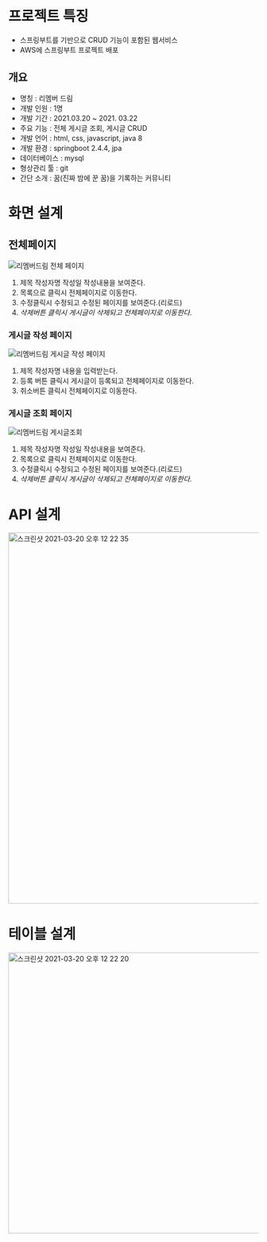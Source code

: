 # 프로젝트 특징

- 스프링부트를 기반으로 CRUD 기능이 포함된 웹서비스
- AWS에 스프링부트 프로젝트 배포

## 개요

- 명칭 : 리멤버 드림
- 개발 인원 : 1명
- 개발 기간 : 2021.03.20 ~ 2021. 03.22
- 주요 기능 : 전체 게시글 조회, 게시글 CRUD
- 개발 언어 : html, css, javascript, java 8
- 개발 환경 : springboot 2.4.4, jpa
- 데이터베이스 : mysql
- 형상관리 툴 : git
- 간단 소개 : 꿈(진짜 밤에 꾼 꿈)을 기록하는 커뮤니티

# 화면 설계

## 전체페이지

![리멤버드림  전체 페이지](https://user-images.githubusercontent.com/60464424/111857675-60e99880-8976-11eb-9d8a-a108f27744ac.png)


1. 제목 작성자명 작성일 작성내용을 보여준다.
2. 목록으로 클릭시 전체페이지로 이동한다.
3. 수정클릭시 수정되고 수정된 페이지를 보여준다.(리로드)
4. *삭제버튼 클릭시 게시글이 삭제되고 전체페이지로 이동한다.*

### 게시글 작성 페이지

![리멤버드림  게시글 작성 페이지](https://user-images.githubusercontent.com/60464424/111857681-7494ff00-8976-11eb-95f7-5c1ce4f92c43.png)

1. 제목 작성자명 내용을 입력받는다.
2. 등록 버튼 클릭시 게시글이 등록되고 전체페이지로 이동한다.
3. 취소버튼 클릭시 전체페이지로 이동한다.

### 게시글 조회 페이지

![리멤버드림  게시글조회](https://user-images.githubusercontent.com/60464424/111857683-765ec280-8976-11eb-8827-e5f2b58133bb.png)

1. 제목 작성자명 작성일 작성내용을 보여준다.
2. 목록으로 클릭시 전체페이지로 이동한다.
3. 수정클릭시 수정되고 수정된 페이지를 보여준다.(리로드)
4. *삭제버튼 클릭시 게시글이 삭제되고 전체페이지로 이동한다.*

# API 설계

<img width="745" alt="스크린샷 2021-03-20 오후 12 22 35" src="https://user-images.githubusercontent.com/60464424/111857745-ff75f980-8976-11eb-98c3-005a1ba111f4.png">

# 테이블 설계

<img width="564" alt="스크린샷 2021-03-20 오후 12 22 20" src="https://user-images.githubusercontent.com/60464424/111857744-fdac3600-8976-11eb-87cd-dc713989e4f5.png">
